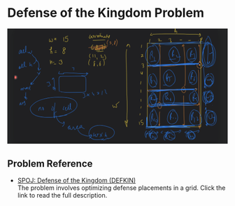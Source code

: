# Defense of the Kingdom Problem

![Details](./images/image.png)

## Problem Reference
- [SPOJ: Defense of the Kingdom (DEFKIN)](https://www.spoj.com/problems/DEFKIN/)  
  The problem involves optimizing defense placements in a grid. Click the link to read the full description.